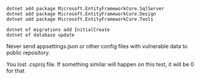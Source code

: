 ```
dotnet add package Microsoft.EntityFrameworkCore.SqlServer
dotnet add package Microsoft.EntityFrameworkCore.Design
dotnet add package Microsoft.EntityFrameworkCore.Tools
```

```
dotnet ef migrations add InitialCreate
dotnet ef database update
```

Never send appsettings.json or other config files with vulnerable data to public repository.

You lost .csproj file. If something similar will happen on this test, it will be 0 for that
